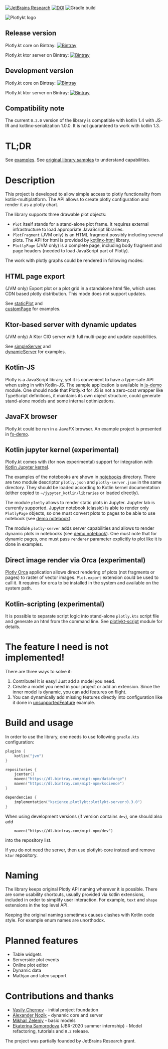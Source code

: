[![JetBrains Research](https://jb.gg/badges/research.svg)](https://confluence.jetbrains.com/display/ALL/JetBrains+on+GitHub)
[![DOI](https://zenodo.org/badge/186020000.svg)](https://zenodo.org/badge/latestdoi/186020000)
![Gradle build](https://github.com/mipt-npm/plotly.kt/workflows/Gradle%20build/badge.svg)

![Plotlykt logo](./docs/logo_text.svg)

## Release version

Plotly.kt core on Bintray: [ ![Bintray](https://api.bintray.com/packages/mipt-npm/kscience/plotlykt-core/images/download.svg) ](https://bintray.com/mipt-npm/kscience/plotlykt-core/_latestVersion)

Plotly.kt ktor server on Bintray: [ ![Bintray](https://api.bintray.com/packages/mipt-npm/kscience/plotlykt-core/images/download.svg) ](https://bintray.com/mipt-npm/kscience/plotlykt-server/_latestVersion)

## Development version

Plotly.kt core on Bintray: [ ![Bintray](https://api.bintray.com/packages/mipt-npm/dev/plotlykt-core/images/download.svg) ](https://bintray.com/mipt-npm/dev/plotlykt-core/_latestVersion)

Plotly.kt ktor server on Bintray: [ ![Bintray](https://api.bintray.com/packages/mipt-npm/dev/plotlykt-core/images/download.svg) ](https://bintray.com/mipt-npm/dev/plotlykt-server/_latestVersion)

## Compatibility note
The current `0.3.0` version of the library is compatible with kotlin 1.4 with JS-IR and kotlinx-serialization 1.0.0. It is not guaranteed to work with kotlin 1.3. 

# TL;DR
See [examples](./examples/src/main/kotlin).
See [original library samples](https://plotly.com/javascript/) to understand capabilities.

# Description

This project is developed to allow simple access to plotly functionality from kotlin-multiplatform. The API allows to create plotly configuration and render it as a plotly chart.

The library supports three drawable plot objects:
* `Plot` itself stands for a stand-alone plot frame. It requires external infrastructure to load appropriate JavaScript libraries.
* `PlotFragment` (JVM only) is an HTML fragment possibly including several plots. The API for html is provided by [kotlinx-html](https://github.com/Kotlin/kotlinx.html) library.
* `PlotlyPage` (JVM only) is a complete page, including body fragment and page headers (needed to load JavaScript part of Plotly).

The work with plotly graphs could be rendered in following modes:

## HTML page export
(JVM only) Export plot or a plot grid in a standalone html file, which
uses CDN based plotly distribution. This mode does not support updates.

See [staticPlot](./examples/src/main/kotlin/staticPlot.kt) and  
[customPage](./examples/src/main/kotlin/customPage.kt) for examples.

## Ktor-based server with dynamic updates
(JVM only) A Ktor CIO server with full multi-page and update capabilities.

See [simpleServer](./examples/src/main/kotlin/simpleServer.kt) and  
[dynamicServer](./examples/src/main/kotlin/dynamicServer.kt) for examples.

## Kotlin-JS
Plotly is a JavaScript library, yet it is convenient to have a type-safe API when using in with Kotlin-JS. The sample application is available in [js-demo](./js-demo) module. One should node that Plotly.kt for JS is not a zero-cost wrapper like TypeScript definitions, it maintains its own object structure, could generate stand-alone models and some internal optimizations.

## JavaFX browser
Plotly.kt could be run in a JavaFX browser. An example project is presented in [fx-demo](./fx-demo).

## Kotlin jupyter kernel (experimental)
Plotly.kt comes with (for now experimental) support for integration with [Kotlin Jupyter kernel](https://github.com/Kotlin/kotlin-jupyter).

The examples of the notebooks are shown in [notebooks](./notebooks) directory. There are two module descriptor `plotly.json` and `plotly-server.json` in the same directory. They should be loaded according to Kotlin kernel documentation (either copied to `~/jypyter_kotlin/libraries` or loaded directly).

The module `plotly` allows to render static plots in Jupyter. Jupyter lab is currently supported. Jupyter notebook (classic) is able to render only `PlotlyPage` objects, so one must convert plots to pages to be able to use notebook (see [demo notebook](./notebooks/plotlykt-demo-classic.ipynb)).

The module `plotly-server` adds server capabilities and allows to render dynamic plots in notebooks (see [demo notebook](./notebooks/plotlykt-server-demo.ipynb)). One must note that for dynamic pages, one must pass `renderer` parameter explicitly to plot like it is done in examples.

## Direct image render via Orca (experimental)
[Plotly Orca](https://github.com/plotly/orca) application allows direct rendering of plots (not fragments or pages) to raster of vector images.
`Plot.export` extension could be used to call it. It requires for orca to be installed in the system and available on the system path.

## Kotlin-scripting (experimental)
It is possible to separate script logic into stand-alone `plotly.kts` script file and generate an html from the command line. See [plotlykt-script](./plotlykt-script) module for details.

# The feature I need is not implemented!

There are three ways to solve it:
1. Contribute! It is easy! Just add a model you need.
2. Create a model you need in your project or add an extension. Since the inner model is dynamic, you can add features on flight.
3. You can dynamically add missing features directly into configuration
like it done in [unsupportedFeature](./examples/src/main/kotlin/unsupportedFeature.kt) example.

# Build and usage

In order to use the library, one needs to use following `gradle.kts` configuration:

```kotlin
plugins {
    kotlin("jvm")
}

repositories {
    jcenter()
    maven("https://dl.bintray.com/mipt-npm/dataforge")
    maven("https://dl.bintray.com/mipt-npm/kscience")
}

dependencies {
    implementation("kscience.plotlykt:plotlykt-server:0.3.0")
}
```

When using development versions (if version contains `dev`), one should also add
```
    maven("https://dl.bintray.com/mipt-npm/dev")
```
into the repository list.

If you do not need the server, then use plotlykt-core instead and remove `ktor` repository.

# Naming
The library keeps original Plotly API naming wherever it is possible. There are some usability shortcuts, usually provided via kotlin extensions, included in order to simplify user interaction. For example, `text` and `shape` extensions in the top level API.

Keeping the original naming sometimes causes clashes with Kotlin code style. For example enum names are unorthodox.

# Planned features

* Table widgets
* Serverside plot events
* Online plot editor
* Dynamic data
* Mathjax and latex support

# Contributions and thanks
* [Vasily Chernov](https://research.jetbrains.org/researchers/vchernov) - initial project foundation
* [Alexander Nozik](https://research.jetbrains.org/researchers/altavir) - dynamic core and server
* [Mikhail Zeleniy](https://research.jetbrains.org/researchers/gama_sennin) - basic models
* [Ekaterina Samorodova](https://github.com/ebsamorodova) (JBR-2020 summer internship) - Model refactoring, tutorials and `0.2` release.

The project was partially founded by JetBrains Research grant.
